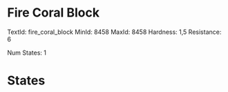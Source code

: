 # Fire Coral Block
TextId: fire_coral_block
MinId: 8458
MaxId: 8458
Hardness: 1,5
Resistance: 6

Num States: 1
# States
```

```